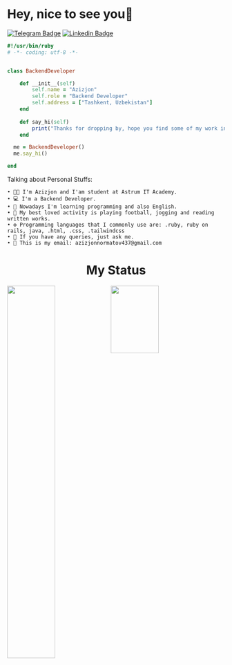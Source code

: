 <h1>Hey, nice to see you👋</h1> </hr>

[![Telegram Badge](https://img.shields.io/badge/-@iamnormatov-black?style=flat&logo=telegram&logoColor=bluek&link=https://t.me/iamnormatov)](https://t.me/iamnormatov)
[![Linkedin Badge](https://img.shields.io/badge/-AzizjonNormatov-blue?style=flat&logo=Linkedin&logoColor=white&link=https://www.linkedin.com/in/azizjon-normatov-b359a0241/)](https://www.linkedin.com/in/azizjon-normatov-b359a0241/)



```ruby
#!/usr/bin/ruby
# -*- coding: utf-8 -*-


class BackendDeveloper

    def __init__(self)
        self.name = "Azizjon"
        self.role = "Backend Developer"
        self.address = ["Tashkent, Uzbekistan"]
    end
    
    def say_hi(self)
        print("Thanks for dropping by, hope you find some of my work interesting.")
    end

  me = BackendDeveloper()
  me.say_hi()

end
```

 Talking about Personal Stuffs: <br />

    • 👨‍🏛 I'm Azizjon and I'am student at Astrum IT Academy.
    • 💻 I'm a Backend Developer.   
    • 🌱 Nowadays I'm learning programming and also English.
    • 🤔 My best loved activity is playing football, jogging and reading written works.
    • ⚙️ Programming languages that I commonly use are: .ruby, ruby on rails, java, .html, .css, .tailwindcss
    • 💬 If you have any queries, just ask me.     
    • 📝 This is my email: azizjonnormatov437@gmail.com   
<h1 align="center">My Status</h1>
<img align="left"  width="47%" src="https://github-readme-stats.vercel.app/api?username=iamnormatov&show_icons=true&theme=radical" >

<img align="left" width="47%" style="height: 156px;" src="https://github-readme-stats.vercel.app/api/top-langs/?username=iamnormatov&layout=compact" >
